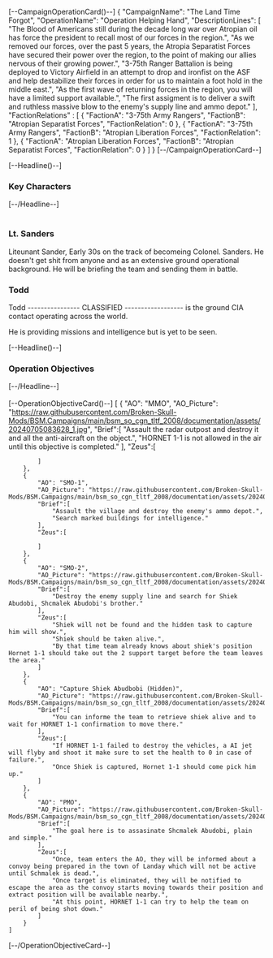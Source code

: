 
[--CampaignOperationCard()--] 
    {
        "CampaignName": "The Land Time Forgot",
        "OperationName": "Operation Helping Hand",
        "DescriptionLines": [
            "The Blood of Americans still during the decade long war over Atropian oil has force the president to recall most of our forces in the region.",
            "As we removed our forces, over the past 5 years, the Atropia Separatist Forces have secured their power over the region, to the point of making our allies nervous of their growing power.",
            "3-75th Ranger Battalion is being deployed to Victory Airfield in an attempt to drop and ironfist on the ASF and help destabilize their forces in order for us to maintain a foot hold in the middle east.",
            "As the first wave of returning forces in the region, you will have a limited support available.",
            "The first assigment is to deliver a swift and ruthless massive blow to the enemy's supply line and ammo depot."
        ],
        "FactionRelations" : [
            {
                "FactionA": "3-75th Army Rangers",
                "FactionB": "Atropian Separatist Forces",
                "FactionRelation": 0 
            },
            {
                "FactionA": "3-75th Army Rangers",
                "FactionB": "Atropian Liberation Forces",
                "FactionRelation": 1 
            },
            {
                "FactionA": "Atropian Liberation Forces",
                "FactionB": "Atropian Separatist Forces",
                "FactionRelation": 0 
            }
        ]
    }
[--/CampaignOperationCard--]

[--Headline()--] <h3>Key Characters</h3> [--/Headline--]
<br/><br/>
### Lt. Sanders
Liteunant Sander, Early 30s on the track of becomeing Colonel. Sanders.
He doesn't get shit from anyone and as an extensive ground operational background.
He will be briefing the team and sending them in battle.

### Todd
Todd ---------------- CLASSIFIED ------------------ is the ground CIA contact operating across the world.

He is providing missions and intelligence but is yet to be seen.

[--Headline()--] <h3>Operation Objectives</h3> [--/Headline--]
<br/><br/>
[--OperationObjectiveCard()--]
    [
        {
            "AO": "MMO",
            "AO_Picture": "https://raw.githubusercontent.com/Broken-Skull-Mods/BSM.Campaigns/main/bsm_so_cgn_tltf_2008/documentation/assets/20240705083628_1.jpg",
            "Brief":[
                "Assault the radar outpost and destroy it and all the anti-aircraft on the object.",
                "HORNET 1-1 is not allowed in the air until this objective is completed."
            ],
            "Zeus":[
                
            ]
        },
        {
            "AO": "SMO-1",
            "AO_Picture": "https://raw.githubusercontent.com/Broken-Skull-Mods/BSM.Campaigns/main/bsm_so_cgn_tltf_2008/documentation/assets/20240705083633_1.jpg",
            "Brief":[
                "Assault the village and destroy the enemy's ammo depot.",
                "Search marked buildings for intelligence."
            ],
            "Zeus":[
                
            ]
        },
        {
            "AO": "SMO-2",
            "AO_Picture": "https://raw.githubusercontent.com/Broken-Skull-Mods/BSM.Campaigns/main/bsm_so_cgn_tltf_2008/documentation/assets/20240705083641_1.jpg",
            "Brief":[
                "Destroy the enemy supply line and search for Shiek Abudobi, Shcmalek Abudobi's brother."
            ],
            "Zeus":[
                "Shiek will not be found and the hidden task to capture him will show.",
                "Shiek should be taken alive.",
                "By that time team already knows about shiek's position Hornet 1-1 should take out the 2 support target before the team leaves the area."
            ]
        },
        {
            "AO": "Capture Shiek Abudbobi (Hidden)",
            "AO_Picture": "https://raw.githubusercontent.com/Broken-Skull-Mods/BSM.Campaigns/main/bsm_so_cgn_tltf_2008/documentation/assets/20240705083720_1.jpg",
            "Brief":[
                "You can informe the team to retrieve shiek alive and to wait for HORNET 1-1 confirmation to move there."
            ],
            "Zeus":[
                "If HORNET 1-1 failed to destroy the vehicles, a AI jet will flyby and shoot it make sure to set the health to 0 in case of failure.",
                "Once Shiek is captured, Hornet 1-1 should come pick him up."
            ]
        },
        {
            "AO": "PMO",
            "AO_Picture": "https://raw.githubusercontent.com/Broken-Skull-Mods/BSM.Campaigns/main/bsm_so_cgn_tltf_2008/documentation/assets/20240705083730_1.jpg",
            "Brief":[
                "The goal here is to assasinate Shcmalek Abudobi, plain and simple."
            ],
            "Zeus":[
                "Once, team enters the AO, they will be informed about a convoy being prepared in the town of Landay which will not be active until Schmalek is dead.",
                "Once target is eliminated, they will be notified to escape the area as the convoy starts moving towards their position and extract position will be available nearby.",
                "At this point, HORNET 1-1 can try to help the team on peril of being shot down."
            ]
        }
    ]
[--/OperationObjectiveCard--]